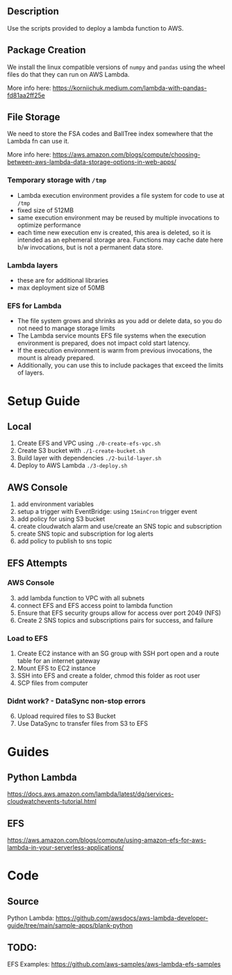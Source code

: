 ## Description

Use the scripts provided to deploy a lambda function to AWS.

## Package Creation

We install the linux compatible versions of `numpy` and `pandas` using the wheel files do that they can run on AWS Lambda.

More info here: https://korniichuk.medium.com/lambda-with-pandas-fd81aa2ff25e

## File Storage

We need to store the FSA codes and BallTree index somewhere that the Lambda fn can use it.

More info here: https://aws.amazon.com/blogs/compute/choosing-between-aws-lambda-data-storage-options-in-web-apps/

### Temporary storage with `/tmp`

- Lambda execution environment provides a file system for code to use at `/tmp`
- fixed size of 512MB
- same execution environment may be reused by multiple invocations to optimize performance
- each time new execution env is created, this area is deleted, so it is intended as an ephemeral storage area. Functions may cache date here b/w invocations, but is not a permanent data store.

### Lambda layers

- these are for additional libraries
- max deployment size of 50MB

### EFS for Lambda

- The file system grows and shrinks as you add or delete data, so you do not need to manage storage limits
- The Lambda service mounts EFS file systems when the execution environment is prepared, does not impact cold start latency.
- If the execution environment is warm from previous invocations, the mount is already prepared.
- Additionally, you can use this to include packages that exceed the limits of layers.

# Setup Guide

## Local

1. Create EFS and VPC using `./0-create-efs-vpc.sh`
2. Create S3 bucket with `./1-create-bucket.sh`
3. Build layer with dependencies `./2-build-layer.sh`
4. Deploy to AWS Lambda `./3-deploy.sh`

## AWS Console

1. add environment variables
2. setup a trigger with EventBridge: using `15minCron` trigger event
3. add policy for using S3 bucket
4. create cloudwatch alarm and use/create an SNS topic and subscription
5. create SNS topic and subscription for log alerts
6. add policy to publish to sns topic

## EFS Attempts

### AWS Console

3. add lambda function to VPC with all subnets
4. connect EFS and EFS access point to lambda function
5. Ensure that EFS security groups allow for access over port 2049 (NFS)
6. Create 2 SNS topics and subscriptions pairs for success, and failure

### Load to EFS

1. Create EC2 instance with an SG group with SSH port open and a route table for an internet gateway
2. Mount EFS to EC2 instance
3. SSH into EFS and create a folder, chmod this folder as root user
4. SCP files from computer

### Didnt work? - DataSync non-stop errors

6. Upload required files to S3 Bucket
7. Use DataSync to transfer files from S3 to EFS

# Guides

## Python Lambda

https://docs.aws.amazon.com/lambda/latest/dg/services-cloudwatchevents-tutorial.html

## EFS

https://aws.amazon.com/blogs/compute/using-amazon-efs-for-aws-lambda-in-your-serverless-applications/

# Code

## Source

Python Lambda: https://github.com/awsdocs/aws-lambda-developer-guide/tree/main/sample-apps/blank-python

## TODO:

EFS Examples: https://github.com/aws-samples/aws-lambda-efs-samples
